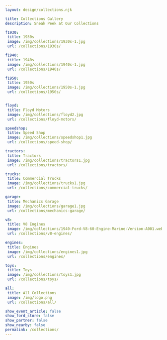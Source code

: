 ```yaml
---
layout: design/collections.njk

title: Collections Gallery
description: Sneak Peek at Our Collections

f1930: 
 title: 1930s
 image: /img/collections/1930s-1.jpg
 url: /collections/1930s/

f1940: 
 title: 1940s
 image: /img/collections/1940s-1.jpg
 url: /collections/1940s/

f1950: 
 title: 1950s
 image: /img/collections/1950s-1.jpg
 url: /collections/1950s/


floyd: 
 title: Floyd Motors
 image: /img/collections/floyd2.jpg
 url: /collections/floyd-motors/

speedshop: 
 title: Speed Shop
 image: /img/collections/speedshop1.jpg
 url: /collections/speed-shop/

tractors: 
 title: Tractors
 image: /img/collections/tractors1.jpg
 url: /collections/tractors/

trucks: 
 title: Commercial Trucks
 image: /img/collections/trucks1.jpg
 url: /collections/commercial-trucks/

garage:
 title: Mechanics Garage 
 image: /img/collections/garage1.jpg
 url: /collections/mechanics-garage/

v8: 
 title: V8 Engines
 image: /img/collections/1940-Ford-V8-60-Engine-Marine-Version-A001.webp
 url: /collections/v8-engines/

engines:
 title: Engines 
 image: /img/collections/engines1.jpg
 url: /collections/engines/

toys: 
 title: Toys
 image: /img/collections/toys1.jpg
 url: /collections/toys/

all: 
 title: All Collections
 image: /img/logo.png
 url: /collections/all/

show_event_article: false
show_ford_store: false
show_partner: false
show_nearby: false
permalink: /collections/
---
```


